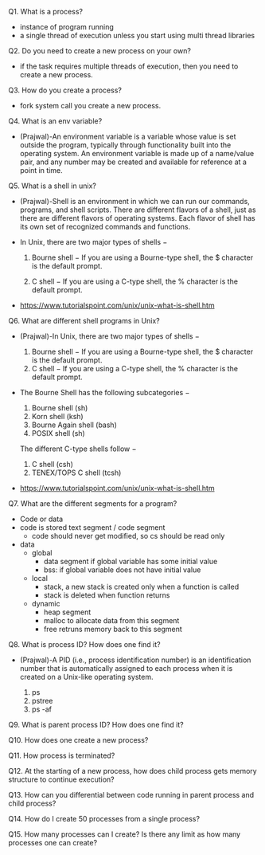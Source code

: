 Q1. What is a process?
- instance of program running
- a single thread of execution unless you start using multi thread libraries

Q2. Do you need to create a new process on your own?
- if the task requires multiple threads of execution, then you need to create
  a new process.

Q3. How do you create a process?
- fork system call you create a new process.

Q4. What is an env variable?
-   (Prajwal)-An environment variable is a variable whose value is set outside the program,
    typically through functionality built into the operating system.
    An environment variable is made up of a name/value pair, and any number may
    be created and available for reference at a point in time.

Q5. What is a shell in unix?
-   (Prajwal)-Shell is an environment in which we can run our commands, programs, and
    shell scripts. There are different flavors of a shell, just as there are
    different flavors of operating systems. Each flavor of shell has its own
    set of recognized commands and functions.
-   In Unix, there are two major types of shells −
    1. Bourne shell − If you are using a Bourne-type shell, the $ character is the default prompt.

    2. C shell − If you are using a C-type shell, the % character is the default prompt.

-   https://www.tutorialspoint.com/unix/unix-what-is-shell.htm

Q6. What are different shell programs in Unix?
-   (Prajwal)-In Unix, there are two major types of shells −
    1. Bourne shell − If you are using a Bourne-type shell, the $ character is the default prompt.
    2. C shell − If you are using a C-type shell, the % character is the default prompt.

-   The Bourne Shell has the following subcategories −

    1. Bourne shell (sh)
    2. Korn shell (ksh)
    3. Bourne Again shell (bash)
    4. POSIX shell (sh)

    The different C-type shells follow −

    1. C shell (csh)
    2. TENEX/TOPS C shell (tcsh)
-   https://www.tutorialspoint.com/unix/unix-what-is-shell.htm


Q7. What are the different segments for a program?
 - Code or data
 - code is stored text segment / code segment
    - code should never get modified, so cs should be read only
 - data
    - global
        - data segment if global variable has some initial value
        - bss: if global variable does not have initial value
    - local
        - stack, a new stack is created only when a function is called
        - stack is deleted when function returns
    - dynamic
        - heap segment
        - malloc to allocate data from this segment
        - free retruns memory back to this segment

Q8. What is process ID? How does one find it?
-   (Prajwal)-A PID (i.e., process identification number) is an identification number that
    is automatically assigned to each process when it is created on a Unix-like operating system.

    1. ps
    2. pstree
    3. ps -af

Q9. What is parent process ID? How does one find it?

Q10. How does one create a new process?

Q11. How process is terminated?

Q12. At the starting of a new process, how does child process gets memory structure to continue execution?

Q13. How can you differential between code running in parent process and child process?

Q14. How do I create 50 processes from a single process?

Q15. How many processes can I create? Is there any limit as how many processes one can create?
